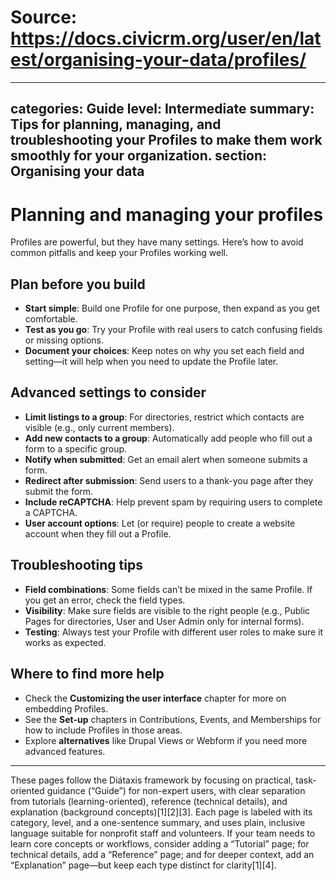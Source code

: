 # Source: https://docs.civicrm.org/user/en/latest/organising-your-data/profiles/

---
categories: Guide
level: Intermediate
summary: Tips for planning, managing, and troubleshooting your Profiles to make them work smoothly for your organization.
section: Organising your data
---

# Planning and managing your profiles

Profiles are powerful, but they have many settings. Here’s how to avoid common pitfalls and keep your Profiles working well.

## Plan before you build

- **Start simple**: Build one Profile for one purpose, then expand as you get comfortable.
- **Test as you go**: Try your Profile with real users to catch confusing fields or missing options.
- **Document your choices**: Keep notes on why you set each field and setting—it will help when you need to update the Profile later.

## Advanced settings to consider

- **Limit listings to a group**: For directories, restrict which contacts are visible (e.g., only current members).
- **Add new contacts to a group**: Automatically add people who fill out a form to a specific group.
- **Notify when submitted**: Get an email alert when someone submits a form.
- **Redirect after submission**: Send users to a thank-you page after they submit the form.
- **Include reCAPTCHA**: Help prevent spam by requiring users to complete a CAPTCHA.
- **User account options**: Let (or require) people to create a website account when they fill out a Profile.

## Troubleshooting tips

- **Field combinations**: Some fields can’t be mixed in the same Profile. If you get an error, check the field types.
- **Visibility**: Make sure fields are visible to the right people (e.g., Public Pages for directories, User and User Admin only for internal forms).
- **Testing**: Always test your Profile with different user roles to make sure it works as expected.

## Where to find more help

- Check the **Customizing the user interface** chapter for more on embedding Profiles.
- See the **Set-up** chapters in Contributions, Events, and Memberships for how to include Profiles in those areas.
- Explore **alternatives** like Drupal Views or Webform if you need more advanced features.

---

These pages follow the Diátaxis framework by focusing on practical, task-oriented guidance (“Guide”) for non-expert users, with clear separation from tutorials (learning-oriented), reference (technical details), and explanation (background concepts)[1][2][3]. Each page is labeled with its category, level, and a one-sentence summary, and uses plain, inclusive language suitable for nonprofit staff and volunteers. If your team needs to learn core concepts or workflows, consider adding a “Tutorial” page; for technical details, add a “Reference” page; and for deeper context, add an “Explanation” page—but keep each type distinct for clarity[1][4].